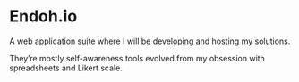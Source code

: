 # Endoh.io
A web application suite where I will be developing and hosting my solutions. 

They’re mostly self-awareness tools evolved from my obsession with spreadsheets and Likert scale.
